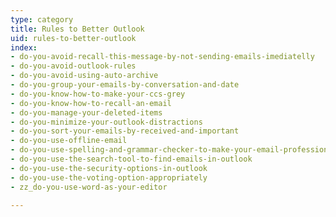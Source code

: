 ```yaml
---
type: category
title: Rules to Better Outlook
uid: rules-to-better-outlook
index:
- do-you-avoid-recall-this-message-by-not-sending-emails-imediatelly
- do-you-avoid-outlook-rules
- do-you-avoid-using-auto-archive
- do-you-group-your-emails-by-conversation-and-date
- do-you-know-how-to-make-your-ccs-grey
- do-you-know-how-to-recall-an-email
- do-you-manage-your-deleted-items
- do-you-minimize-your-outlook-distractions
- do-you-sort-your-emails-by-received-and-important
- do-you-use-offline-email
- do-you-use-spelling-and-grammar-checker-to-make-your-email-professional
- do-you-use-the-search-tool-to-find-emails-in-outlook
- do-you-use-the-security-options-in-outlook
- do-you-use-the-voting-option-appropriately
- zz_do-you-use-word-as-your-editor

---
```

<p>​​<br></p>


